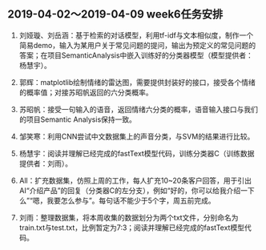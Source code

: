 ## 2019-04-02～2019-04-09 week6任务安排

1. 刘娅璇、刘岳涵：基于检索的对话模型，利用tf-idf与文本相似度，制作一个简易demo，输入为某用户关于常见问题的提问，输出为预定义的常见问题的答案；在项目SemanticAnalysis中嵌入训练好的分类器模型（模型提供者：杨慧宇）。

2. 郭辉：matplotlib绘制情绪的雷达图，需要提供封装好的接口，接受各个情绪的概率值；对接苏昭帆返回的六分类概率。

3. 苏昭帆：接受一句输入的语音，返回情绪六分类的概率，语音输入接口与我们的项目Semantic Analysis保持一致。

4. 邹笑寒：利用CNN尝试中文数据集上的声音分类，与SVM的结果进行比较。

5. 杨慧宇：阅读并理解已经完成的fastText模型代码，训练分类器C（训练数据提供者：刘雨）。

6. All：扩充数据集，仿照上周的工作，每人扩充10~20条客户回答，用于引出AI“介绍产品”的回复（分类器C的左分支），例如“好的，你可以给我介绍一下么”“嗯，我要怎么参与”。每句话不能少于5个字，周五前完成。

7. 刘雨：整理数据集，将本周收集的数据划分为两个txt文件，分别命名为train.txt与test.txt，比例暂定为7:3；阅读并理解已经完成的fastText模型代码。